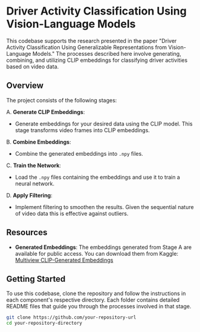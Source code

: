 # Driver Activity Classification Using Vision-Language Models

This codebase supports the research presented in the paper "Driver Activity Classification Using Generalizable Representations from Vision-Language Models." The processes described here involve generating, combining, and utilizing CLIP embeddings for classifying driver activities based on video data.

## Overview

The project consists of the following stages:

A. **Generate CLIP Embeddings**:
   - Generate embeddings for your desired data using the CLIP model. This stage transforms video frames into CLIP embeddings.

B. **Combine Embeddings**:
   - Combine the generated embeddings into `.npy` files.

C. **Train the Network**:
   - Load the `.npy` files containing the embeddings and use it to train a neural network.

D. **Apply Filtering**:
   - Implement filtering to smoothen the results. Given the sequential nature of video data this is effective against outliers.

## Resources

- **Generated Embeddings**: The embeddings generated from Stage A are available for public access. You can download them from Kaggle:
  [Multiview CLIP-Generated Embeddings](https://www.kaggle.com/datasets/mathiasviborg/multiview-clip-generated-embeddings)

## Getting Started

To use this codebase, clone the repository and follow the instructions in each component's respective directory. Each folder contains detailed README files that guide you through the processes involved in that stage.

```bash
git clone https://github.com/your-repository-url
cd your-repository-directory
